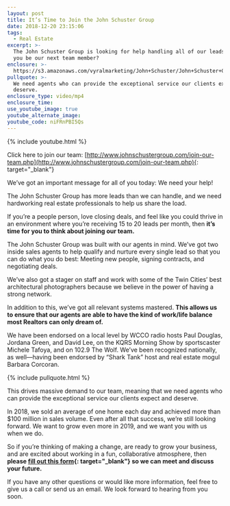 ```yaml
---
layout: post
title: It’s Time to Join the John Schuster Group
date: 2018-12-20 23:15:06
tags:
  - Real Estate
excerpt: >-
  The John Schuster Group is looking for help handling all of our leads. Could
  you be our next team member?
enclosure: >-
  https://s3.amazonaws.com/vyralmarketing/John+Schuster/John+Schuster+Group-+Its+Time+to+Join+the+John+Schuster+Group.mp4
pullquote: >-
  We need agents who can provide the exceptional service our clients expect and
  deserve.
enclosure_type: video/mp4
enclosure_time:
use_youtube_image: true
youtube_alternate_image:
youtube_code: niFRnPBI5Qs
---
```


{% include youtube.html %}

Click here to join our team:&nbsp;[http://www.johnschustergroup.com/join-our-team.php](http://www.johnschustergroup.com/join-our-team.php){: target="_blank"}

We’ve got an important message for all of you today: We need your help!

The John Schuster Group has more leads than we can handle, and we need hardworking real estate professionals to help us share the load.&nbsp;

If you’re a people person, love closing deals, and feel like you could thrive in an environment where you’re receiving 15 to 20 leads per month, then **it’s time for you to think about joining our team.&nbsp;**

The John Schuster Group was built with our agents in mind. We’ve got two inside sales agents to help qualify and nurture every single lead so that you can do what you do best: Meeting new people, signing contracts, and negotiating deals.&nbsp;

We’ve also got a stager on staff and work with some of the Twin Cities’ best architectural photographers because we believe in the power of having a strong network.&nbsp;

In addition to this, we’ve got all relevant systems mastered. **This allows us to ensure that our agents are able to have the kind of work/life balance most Realtors can only dream of.&nbsp;**

We have been endorsed on a local level by WCCO radio hosts Paul Douglas, Jordana Green, and David Lee, on the KQRS Morning Show by sportscaster Michele Tafoya, and on 102.9 The Wolf. We’ve been recognized nationally, as well—having been endorsed by “Shark Tank” host and real estate mogul Barbara Corcoran.

{% include pullquote.html %}&nbsp;

This drives massive demand to our team, meaning that we need agents who can provide the exceptional service our clients expect and deserve.&nbsp;

In 2018, we sold an average of one home each day and achieved more than $100 million in sales volume. Even after all that success, we’re still looking forward. We want to grow even more in 2019, and we want you with us when we do.&nbsp;

So if you’re thinking of making a change, are ready to grow your business, and are excited about working in a fun, collaborative atmosphere, then **please [fill out this form](http://www.johnschustergroup.com/join-our-team.php){: target="_blank"} so we can meet and discuss your future.&nbsp;**

If you have any other questions or would like more information, feel free to give us a call or send us an email. We look forward to hearing from you soon.